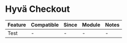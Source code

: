 # Hyvä Checkout

| Feature | Compatible | Since | Module | Notes |
|---------|------------|-------|--------|-------|
| Test    | -          | -     | -      | -     |
